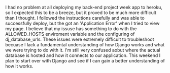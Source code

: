 I had no problem at all deploying my back-end project week app to heroku, so I expected this to be a breeze, but it proved to be much more
difficult than I thought. I followed the instructions carefully and was able to successfully deploy, but the got an 'Application Error'
when I tried to view my page. I believe that my issuse has something to do with the ALLOWED_HOSTS enviroment variable and the configuring 
of dj_database_urls. These issues were extremely difficult to troubleshoot becuase I lack a fundamental understanding of how Django works
and what we were trying to do with it. I'm still very confused aobut where the actual database is hosted and how it connects to our 
application. This weekend I plan to start over with Django and see if I can gain a better understanding of how it works.
